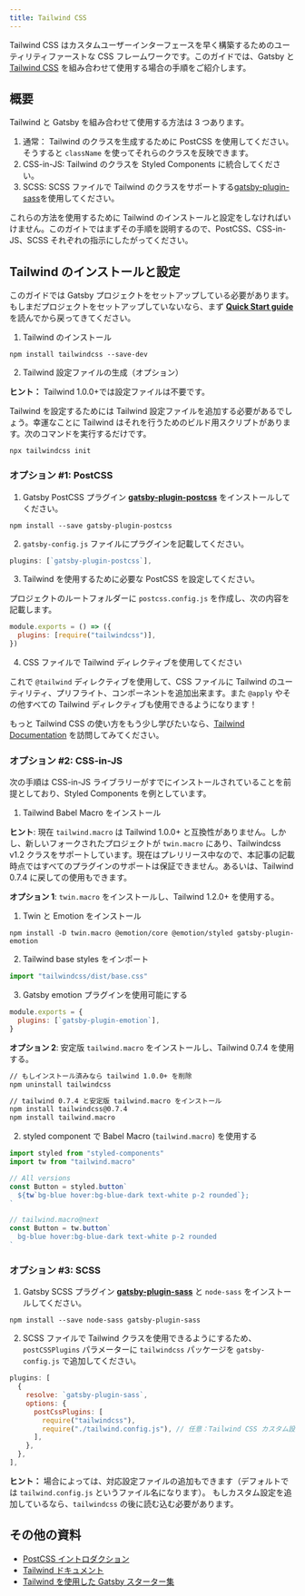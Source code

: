 ```yaml
---
title: Tailwind CSS
---
```


Tailwind CSS はカスタムユーザーインターフェースを早く構築するためのユーティリティファーストな CSS フレームワークです。このガイドでは、Gatsby と [Tailwind CSS](https://tailwindcss.com/) を組み合わせて使用する場合の手順をご紹介します。

## 概要

Tailwind と Gatsby を組み合わせて使用する方法は 3 つあります。

1. 通常： Tailwind のクラスを生成するために PostCSS を使用してください。そうすると `className` を使ってそれらのクラスを反映できます。
2. CSS-in-JS: Tailwind のクラスを Styled Components に統合してください。
3. SCSS: SCSS ファイルで Tailwind のクラスをサポートする[gatsby-plugin-sass](/packages/gatsby-plugin-sass)を使用してください。

これらの方法を使用するために Tailwind のインストールと設定をしなければいけません。このガイトではまずその手順を説明するので、PostCSS、CSS-in-JS、SCSS それぞれの指示にしたがってください。

## Tailwind のインストールと設定

このガイドでは Gatsby プロジェクトをセットアップしている必要があります。もしまだプロジェクトをセットアップしていないなら、まず [**Quick Start guide**](/docs/quick-start)を読んでから戻ってきてください。

1. Tailwind のインストール

```shell
npm install tailwindcss --save-dev
```

2. Tailwind 設定ファイルの生成（オプション）

**ヒント：** Tailwind 1.0.0+では設定ファイルは不要です。

Tailwind を設定するためには Tailwind 設定ファイルを追加する必要があるでしょう。幸運なことに Tailwind はそれを行うためのビルド用スクリプトがあります。次のコマンドを実行するだけです。

```shell
npx tailwindcss init
```

### オプション #1: PostCSS

1.  Gatsby PostCSS プラグイン [**gatsby-plugin-postcss**](/packages/gatsby-plugin-postcss) をインストールしてください。

```shell
npm install --save gatsby-plugin-postcss
```

2.  `gatsby-config.js` ファイルにプラグインを記載してください。

```javascript:title=gatsby-config.js
plugins: [`gatsby-plugin-postcss`],
```

3. Tailwind を使用するために必要な PostCSS を設定してください。

プロジェクトのルートフォルダーに `postcss.config.js` を作成し、次の内容を記載します。

```javascript:title=postcss.config.js
module.exports = () => ({
  plugins: [require("tailwindcss")],
})
```

4. CSS ファイルで Tailwind ディレクティブを使用してください

これで `@tailwind` ディレクティブを使用して、CSS ファイルに Tailwind のユーティリティ、プリフライト、コンポーネントを追加出来ます。また `@apply` やその他すべての Tailwind ディレクティブも使用できるようになります！

もっと Tailwind CSS の使い方をもう少し学びたいなら、[Tailwind Documentation](https://tailwindcss.com/docs/installation#3-use-tailwind-in-your-css) を訪問してみてください。

### オプション #2: CSS-in-JS

次の手順は CSS-in-JS ライブラリーがすでにインストールされていることを前提としており、Styled Components を例としています。

1. Tailwind Babel Macro をインストール

**ヒント**: 現在 `tailwind.macro` は Tailwind 1.0.0+ と互換性がありません。しかし、新しいフォークされたプロジェクトが `twin.macro` にあり、Tailwindcss v1.2 クラスをサポートしています。現在はプレリリース中なので、本記事の記載時点ではすべてのプラグインのサポートは保証できません。あるいは、Tailwind 0.7.4 に戻しての使用もできます。

**オプション 1**: `twin.macro` をインストールし、Tailwind 1.2.0+ を使用する。

1. Twin と Emotion をインストール

```shell
npm install -D twin.macro @emotion/core @emotion/styled gatsby-plugin-emotion
```

2. Tailwind base styles をインポート

```javascript:title=gatsby-browser.js
import "tailwindcss/dist/base.css"
```

3. Gatsby emotion プラグインを使用可能にする

```javascript:title=gatsby-config.js
module.exports = {
  plugins: [`gatsby-plugin-emotion`],
}
```

**オプション 2**: 安定版 `tailwind.macro` をインストールし、Tailwind 0.7.4 を使用する。

```bash
// もしインストール済みなら tailwind 1.0.0+ を削除
npm uninstall tailwindcss

// tailwind 0.7.4 と安定版 tailwind.macro をインストール
npm install tailwindcss@0.7.4
npm install tailwind.macro
```

2. styled component で Babel Macro (`tailwind.macro`) を使用する

```javascript
import styled from "styled-components"
import tw from "tailwind.macro"

// All versions
const Button = styled.button`
  ${tw`bg-blue hover:bg-blue-dark text-white p-2 rounded`};
`

// tailwind.macro@next
const Button = tw.button`
  bg-blue hover:bg-blue-dark text-white p-2 rounded
`
```

### オプション #3: SCSS

1. Gatsby SCSS プラグイン [**gatsby-plugin-sass**](/packages/gatsby-plugin-sass) と `node-sass` をインストールしてください。

```shell
npm install --save node-sass gatsby-plugin-sass
```

2. SCSS ファイルで Tailwind クラスを使用できるようにするため、`postCSSPlugins` パラメーターに `tailwindcss` パッケージを `gatsby-config.js` で追加してください。

```javascript:title=gatsby-config.js
plugins: [
  {
    resolve: `gatsby-plugin-sass`,
    options: {
      postCssPlugins: [
        require("tailwindcss"),
        require("./tailwind.config.js"), // 任意：Tailwind CSS カスタム設定を読み込む
      ],
    },
  },
],
```

**ヒント：** 場合によっては、対応設定ファイルの追加もできます（デフォルトでは `tailwind.config.js` というファイル名になります）。
もしカスタム設定を追加しているなら、`tailwindcss` の後に読む込む必要があります。

## その他の資料

- [PostCSS イントロダクション](https://www.smashingmagazine.com/2015/12/introduction-to-postcss/)
- [Tailwind ドキュメント](https://tailwindcss.com/)
- [Tailwind を使用した Gatsby スターター集](/starters/?c=Styling%3ATailwind&v=2)
